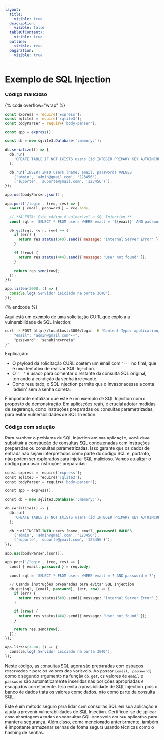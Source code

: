 ```yaml
---
layout:
  title:
    visible: true
  description:
    visible: false
  tableOfContents:
    visible: true
  outline:
    visible: true
  pagination:
    visible: true
---
```


# Exemplo de SQL Injection

### Código malicioso

{% code overflow="wrap" %}
```javascript
const express = require('express');
const sqlite3 = require('sqlite3');
const bodyParser = require('body-parser');

const app = express();

const db = new sqlite3.Database(':memory:');

db.serialize(() => {
  db.run(
    'CREATE TABLE IF NOT EXISTS users (id INTEGER PRIMARY KEY AUTOINCREMENT, name TEXT, email TEXT, password TEXT)',
  );

  db.run(`INSERT INTO users (name, email, password) VALUES 
    ('admin', 'admin@gmail.com', '123456'),
    ('suporte', 'suporte@gmail.com', '123456')`);
});

app.use(bodyParser.json());

app.post('/login', (req, res) => {
  const { email, password } = req.body;

  // **ALERTA: Este código é vulnerável a SQL Injection.**
  const sql = `SELECT * FROM users WHERE email = '${email}' AND password = '${password}'`;

  db.get(sql, (err, row) => {
    if (err) {
      return res.status(500).send({ message: 'Internal Server Error' });
    }

    if (!row) {
      return res.status(404).send({ message: 'User not found' });
    }

    return res.send(row);
  });
});

app.listen(3000, () => {
  console.log('Servidor iniciado na porta 3000');
});

```
{% endcode %}

Aqui está um exemplo de uma solicitação CURL que explora a vulnerabilidade de SQL Injection:

```bash
curl -X POST http://localhost:3000/login -H "Content-Type: application/json" -d '{
    "email": "admin@gmail.com'--",
    "password": "senahincorreta"
}'
```

Explicação:

* O payload da solicitação CURL contém um email com `'--'` no final, que é uma tentativa de realizar SQL Injection.
* O `'--'` é usado para comentar o restante da consulta SQL original, tornando a condição da senha irrelevante.
* Como resultado, o SQL Injection permite que o invasor acesse a conta 'admin' sem a senha correta.

É importante enfatizar que este é um exemplo de SQL Injection com o propósito de demonstração. Em aplicações reais, é crucial adotar medidas de segurança, como instruções preparadas ou consultas parametrizadas, para evitar vulnerabilidades de SQL Injection.

### Código com solução

Para resolver o problema de SQL Injection em sua aplicação, você deve substituir a construção de consultas SQL concatenadas com instruções preparadas ou consultas parametrizadas. Isso garante que os dados de entrada não sejam interpretados como parte do código SQL e, portanto, não podem ser explorados para injetar SQL malicioso. Vamos atualizar o código para usar instruções preparadas:

```sql
const express = require('express');
const sqlite3 = require('sqlite3');
const bodyParser = require('body-parser');

const app = express();

const db = new sqlite3.Database(':memory:');

db.serialize(() => {
  db.run(
    'CREATE TABLE IF NOT EXISTS users (id INTEGER PRIMARY KEY AUTOINCREMENT, name TEXT, email TEXT, password TEXT)',
  );

  db.run(`INSERT INTO users (name, email, password) VALUES 
    ('admin', 'admin@gmail.com', '123456'),
    ('suporte', 'suporte@gmail.com', '123456')`);
});

app.use(bodyParser.json());

app.post('/login', (req, res) => {
  const { email, password } = req.body;

  const sql = 'SELECT * FROM users WHERE email = ? AND password = ?';

  // Usando instruções preparadas para evitar SQL Injection
  db.get(sql, [email, password], (err, row) => {
    if (err) {
      return res.status(500).send({ message: 'Internal Server Error' });
    }

    if (!row) {
      return res.status(404).send({ message: 'User not found' });
    }

    return res.send(row);
  });
});

app.listen(3000, () => {
  console.log('Servidor iniciado na porta 3000');
});

```

Neste código, as consultas SQL agora são preparadas com espaços reservados `?` para os valores das variáveis. Ao passar `[email, password]` como o segundo argumento na função `db.get`, os valores de `email` e `password` são automaticamente inseridos nas posições apropriadas e escapados corretamente. Isso evita a possibilidade de SQL Injection, pois o banco de dados trata os valores como dados, não como parte da consulta SQL.

Este é um método seguro para lidar com consultas SQL em sua aplicação e ajuda a prevenir vulnerabilidades de SQL Injection. Certifique-se de aplicar essa abordagem a todas as consultas SQL sensíveis em seu aplicativo para manter a segurança. Além disso, como mencionado anteriormente, também é importante armazenar senhas de forma segura usando técnicas como o hashing de senhas.
